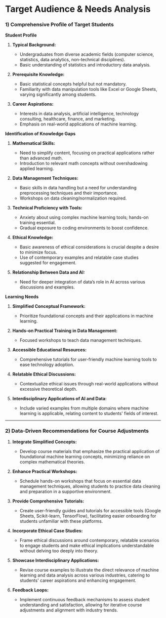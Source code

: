 Target Audience & Needs Analysis
================================

### 1) Comprehensive Profile of Target Students

**Student Profile**

1. **Typical Background:**
   - Undergraduates from diverse academic fields (computer science, statistics, data analytics, non-technical disciplines).
   - Basic understanding of statistics and introductory data analysis.

2. **Prerequisite Knowledge:**
   - Basic statistical concepts helpful but not mandatory.
   - Familiarity with data manipulation tools like Excel or Google Sheets, varying significantly among students.

3. **Career Aspirations:**
   - Interests in data analysis, artificial intelligence, technology consulting, healthcare, finance, and marketing.
   - Emphasis on real-world applications of machine learning.

**Identification of Knowledge Gaps**

1. **Mathematical Skills:**
   - Need to simplify content, focusing on practical applications rather than advanced math.
   - Introduction to relevant math concepts without overshadowing applied learning.

2. **Data Management Techniques:**
   - Basic skills in data handling but a need for understanding preprocessing techniques and their importance.
   - Workshops on data cleaning/normalization required.

3. **Technical Proficiency with Tools:**
   - Anxiety about using complex machine learning tools; hands-on training essential.
   - Gradual exposure to coding environments to boost confidence.

4. **Ethical Knowledge:**
   - Basic awareness of ethical considerations is crucial despite a desire to minimize focus.
   - Use of contemporary examples and relatable case studies suggested for engagement.

5. **Relationship Between Data and AI:**
   - Need for deeper integration of data’s role in AI across various discussions and examples.

**Learning Needs**

1. **Simplified Conceptual Framework:**  
   - Prioritize foundational concepts and their applications in machine learning.

2. **Hands-on Practical Training in Data Management:**  
   - Focused workshops to teach data management techniques.

3. **Accessible Educational Resources:**  
   - Comprehensive tutorials for user-friendly machine learning tools to ease technology adoption.

4. **Relatable Ethical Discussions:**  
   - Contextualize ethical issues through real-world applications without excessive theoretical depth.

5. **Interdisciplinary Applications of AI and Data:**  
   - Include varied examples from multiple domains where machine learning is applicable, relating content to students' fields of interest.

---

### 2) Data-Driven Recommendations for Course Adjustments

1. **Integrate Simplified Concepts:**  
   - Develop course materials that emphasize the practical application of foundational machine learning concepts, minimizing reliance on complex mathematical theories.

2. **Enhance Practical Workshops:**  
   - Schedule hands-on workshops that focus on essential data management techniques, allowing students to practice data cleaning and preparation in a supportive environment.

3. **Provide Comprehensive Tutorials:**  
   - Create user-friendly guides and tutorials for accessible tools (Google Sheets, Scikit-learn, TensorFlow), facilitating easier onboarding for students unfamiliar with these platforms.

4. **Incorporate Ethical Case Studies:**  
   - Frame ethical discussions around contemporary, relatable scenarios to engage students and make ethical implications understandable without delving too deeply into theory.

5. **Showcase Interdisciplinary Applications:**  
   - Revise course examples to illustrate the direct relevance of machine learning and data analysis across various industries, catering to students' career aspirations and enhancing engagement.

6. **Feedback Loops:**  
   - Implement continuous feedback mechanisms to assess student understanding and satisfaction, allowing for iterative course adjustments and alignment with industry trends.